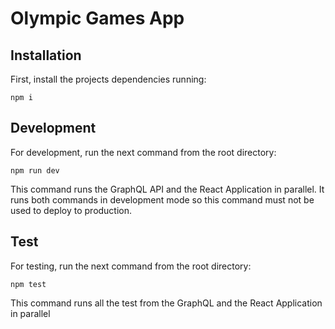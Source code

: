 # Olympic Games App

## Installation

First, install the projects dependencies running:

```npm i```

## Development

For development, run the next command from the root directory:

```npm run dev```

This command runs the GraphQL API and the React Application in parallel. It runs both commands in development mode
so this command must not be used to deploy to production.

## Test

For testing, run the next command from the root directory:

```npm test```

This command runs all the test from the GraphQL and the React Application in parallel
